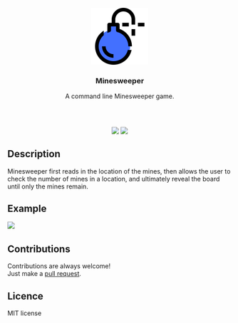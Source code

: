 <p align="center">
<img src="images/bomb.png" width="128" height="128"/>
<br/>
<h3 align="center">Minesweeper</h3>
<p align="center">A command line Minesweeper game.</p>
<h2></h2>
</p>
<br />

<p align="center">
<a href="../../issues"><img src="https://img.shields.io/github/issues/aminbeigi/Minesweeper?style=flat-square" /></a>
<a href="../../pulls"><img src="https://img.shields.io/github/issues-pr/aminbeigi/Minesweeper?style=flat-square" /></a>
</p>

## Description
Minesweeper first reads in the location of the mines, then allows the user to check the number of mines in a location, and ultimately reveal the board until only the mines remain.

## Example
![](https://i.imgur.com/zPjv7xZ.gif)

## Contributions
Contributions are always welcome!  
Just make a [pull request](../../pulls).

## Licence
MIT license
